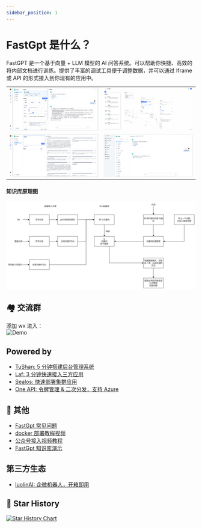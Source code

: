 ```yaml
---
sidebar_position: 1
---
```


# FastGpt 是什么？

FastGPT 是一个基于向量 + LLM 模型的 AI 问答系统。可以帮助你快捷、高效的将内部文档进行训练。提供了丰富的调试工具便于调整数据，并可以通过 Iframe 或 API 的形式接入到你现有的应用中。

|                            |                            |
| -------------------------- | -------------------------- |
| ![Demo](./imgs/intro1.png) | ![Demo](./imgs/intro2.png) |
| ![Demo](./imgs/intro3.png) | ![Demo](./imgs/intro4.png) |

#### 知识库原理图

![KBProcess](./imgs/KBProcess.jpg?raw=true 'KBProcess')

## 🏘️ 交流群

添加 wx 进入：  
![Demo](https://otnvvf-imgs.oss.laf.run/wx300.jpg)

## Powered by

- [TuShan: 5 分钟搭建后台管理系统](https://github.com/msgbyte/tushan)
- [Laf: 3 分钟快速接入三方应用](https://github.com/labring/laf)
- [Sealos: 快速部署集群应用](https://github.com/labring/sealos)
- [One API: 令牌管理 & 二次分发，支持 Azure](https://github.com/songquanpeng/one-api)

## 👀 其他

- [FastGpt 常见问题](https://kjqvjse66l.feishu.cn/docx/HtrgdT0pkonP4kxGx8qcu6XDnGh)
- [docker 部署教程视频](https://www.bilibili.com/video/BV1jo4y147fT/)
- [公众号接入视频教程](https://www.bilibili.com/video/BV1xh4y1t7fy/)
- [FastGpt 知识库演示](https://www.bilibili.com/video/BV1Wo4y1p7i1/)

## 第三方生态

- [luolinAI: 企微机器人，开箱即用](https://github.com/luolin-ai/FastGPT-Enterprise-WeChatbot)

## 🌟 Star History

[![Star History Chart](https://api.star-history.com/svg?repos=labring/FastGPT&type=Date)](https://star-history.com/#labring/FastGPT&Date)
